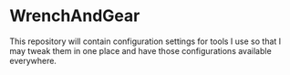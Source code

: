 # WrenchAndGear
This repository will contain configuration settings for tools I use so that I may tweak them in one place and have those configurations available everywhere.
